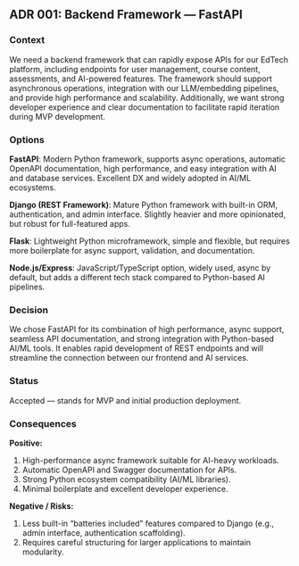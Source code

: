 ## ADR 001: Backend Framework — FastAPI

### Context
 We need a backend framework that can rapidly expose APIs for our EdTech platform, including endpoints for user management, course content, assessments, and AI-powered features. The framework should support asynchronous operations, integration with our LLM/embedding pipelines, and provide high performance and scalability. Additionally, we want strong developer experience and clear documentation to facilitate rapid iteration during MVP development.

### Options
**FastAPI**: Modern Python framework, supports async operations, automatic OpenAPI documentation, high performance, and easy integration with AI and database services. Excellent DX and widely adopted in AI/ML ecosystems.


**Django (REST Framework)**: Mature Python framework with built-in ORM, authentication, and admin interface. Slightly heavier and more opinionated, but robust for full-featured apps.


**Flask**: Lightweight Python microframework, simple and flexible, but requires more boilerplate for async support, validation, and documentation.


**Node.js/Express**: JavaScript/TypeScript option, widely used, async by default, but adds a different tech stack compared to Python-based AI pipelines.


### Decision
 We chose FastAPI for its combination of high performance, async support, seamless API documentation, and strong integration with Python-based AI/ML tools. It enables rapid development of REST endpoints and will streamline the connection between our frontend and AI services.

### Status
 Accepted — stands for MVP and initial production deployment.

### Consequences
**Positive:**
1. High-performance async framework suitable for AI-heavy workloads.
2. Automatic OpenAPI and Swagger documentation for APIs.
3. Strong Python ecosystem compatibility (AI/ML libraries).
4. Minimal boilerplate and excellent developer experience.

**Negative / Risks:**
1. Less built-in “batteries included” features compared to Django (e.g., admin interface, authentication scaffolding).
2. Requires careful structuring for larger applications to maintain modularity.